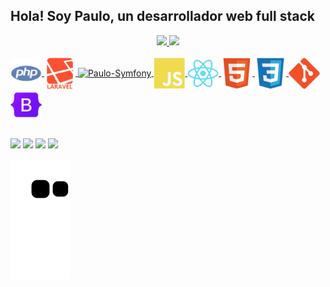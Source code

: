 ## Hola! Soy Paulo, un desarrollador web full stack

<div align="center">
<a href="https://github.com/paulo93f">
<img height="180em" src="https://github-readme-stats.vercel.app/api?username=paulo93f&show_icons=true&theme=monokai&include_all_commits=true&count_private=true"/>
<img height="180em" src="https://github-readme-stats.vercel.app/api/top-langs/?username=paulo93f&layout=compact&langs_count=7&theme=monokai"/>
</div>
<div style="display: inline_block"><br>
<img align="center" alt="Paulo-Php" height="50" width="50" src="https://raw.githubusercontent.com/devicons/devicon/master/icons/php/php-plain.svg">
<img align="center" alt="Paulo-Lavarel" height="50" width="50" src="https://raw.githubusercontent.com/devicons/devicon/master/icons/laravel/laravel-plain-wordmark.svg">
<img align="center" alt="Paulo-Symfony" height="60" width="60" src="https://symfony.com/logos/symfony_white_03.svg">
<img align="center" alt="Paulo-Js" height="50" width="50" src="https://raw.githubusercontent.com/devicons/devicon/master/icons/javascript/javascript-plain.svg">
<img align="center" alt="Paulo-React" height="50" width="50" src="https://raw.githubusercontent.com/devicons/devicon/master/icons/react/react-original.svg">
<img align="center" alt="Paulo-HTML" height="50" width="50" src="https://raw.githubusercontent.com/devicons/devicon/master/icons/html5/html5-original.svg">
<img align="center" alt="Paulo-CSS" height="50" width="50" src="https://raw.githubusercontent.com/devicons/devicon/master/icons/css3/css3-original.svg">
  <img align="center" alt="Paulo-Git" height="50" width="50" src="https://raw.githubusercontent.com/devicons/devicon/master/icons/git/git-original.svg">  
  <img align="center" alt="Paulo-Bootstrap" height="50" width="50" src="https://raw.githubusercontent.com/devicons/devicon/master/icons/bootstrap/bootstrap-original.svg">  
</div>

##

<div> 

<a href="https://instagram.com/paulo93f" target="_blank"><img src="https://img.shields.io/badge/-Instagram-%23E4405F?style=for-the-badge&logo=instagram&logoColor=white" target="_blank"></a>
<a href="https://pauloscode.com" target="_blank"><img src="https://img.shields.io/badge/website-000000?style=for-the-badge&logo=About.me&logoColor=white" target="_blank"></a>
<a href = "mailto:paulo93f@gmail.com"><img src="https://img.shields.io/badge/-Gmail-%23333?style=for-the-badge&logo=gmail&logoColor=white" target="_blank"></a>
<a href="https://www.linkedin.com/in/paulo93f" target="_blank">
<img src="https://img.shields.io/badge/-LinkedIn-%230077B5?style=for-the-badge&logo=linkedin&logoColor=white" target="_blank"></a> 

![Snake animation](https://github.com/rafaballerini/rafaballerini/blob/output/github-contribution-grid-snake.svg)
  
</div>
